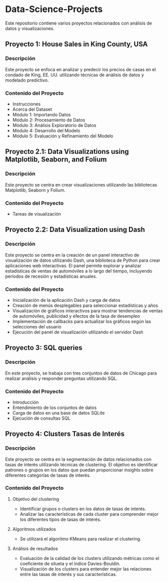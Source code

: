 # Data-Science-Projects

Este repositorio contiene varios proyectos relacionados con análisis de datos y visualizaciones.

## Proyecto 1: House Sales in King County, USA

### Descripción
Este proyecto se enfoca en analizar y predecir los precios de casas en el condado de King, EE. UU. utilizando técnicas de análisis de datos y modelado predictivo.

### Contenido del Proyecto
- Instrucciones
- Acerca del Dataset
- Módulo 1: Importando Datos
- Módulo 2: Procesamiento de Datos
- Módulo 3: Análisis Exploratorio de Datos
- Módulo 4: Desarrollo del Modelo
- Módulo 5: Evaluación y Refinamiento del Modelo

## Proyecto 2.1: Data Visualizations using Matplotlib, Seaborn, and Folium

### Descripción
Este proyecto se centra en crear visualizaciones utilizando las bibliotecas Matplotlib, Seaborn y Folium.

### Contenido del Proyecto
- Tareas de visualización

## Proyecto 2.2: Data Visualization using Dash

### Descripción
Este proyecto se centra en la creación de un panel interactivo de visualización de datos utilizando Dash, una biblioteca de Python para crear aplicaciones web interactivas. El panel permite explorar y analizar estadísticas de ventas de automóviles a lo largo del tiempo, incluyendo períodos de recesión y estadísticas anuales.

### Contenido del Proyecto
- Inicialización de la aplicación Dash y carga de datos
- Creación de menús desplegables para seleccionar estadísticas y años
- Visualización de gráficos interactivos para mostrar tendencias de ventas de automóviles, publicidad y efectos de la tasa de desempleo
- Implementación de callbacks para actualizar los gráficos según las selecciones del usuario
- Ejecución del panel de visualización utilizando el servidor Dash

## Proyecto 3: SQL queries

### Descripción
En este proyecto, se trabaja con tres conjuntos de datos de Chicago para realizar análisis y responder preguntas utilizando SQL.

### Contenido del Proyecto
- Introducción
- Entendimiento de los conjuntos de datos
- Carga de datos en una base de datos SQLite
- Ejecución de consultas SQL

## Proyecto 4: Clusters Tasas de Interés

### Descripción
Este proyecto se centra en la segmentación de datos relacionados con tasas de interés utilizando técnicas de clustering. El objetivo es identificar patrones o grupos en los datos que puedan proporcionar insights sobre diferentes categorías de tasas de interés.

### Contenido del Proyecto
1. Objetivo del clustering
   - Identificar grupos o clusters en los datos de tasas de interés.
   - Analizar las características de cada cluster para comprender mejor los diferentes tipos de tasas de interés.

2. Algoritmos utilizados
   - Se utilizará el algoritmo KMeans para realizar el clustering.

3. Análisis de resultados
   - Evaluación de la calidad de los clusters utilizando métricas como el coeficiente de silueta y el índice Davies-Bouldin.
   - Visualización de los clusters para entender mejor las relaciones entre las tasas de interés y sus características.
